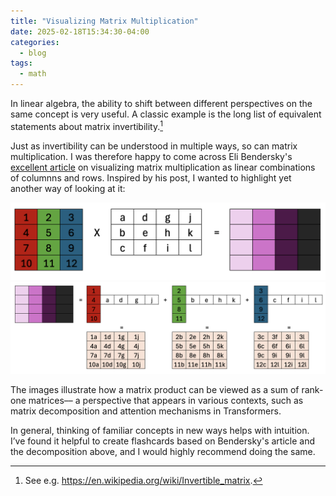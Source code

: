 ```yaml
---
title: "Visualizing Matrix Multiplication"
date: 2025-02-18T15:34:30-04:00
categories:
  - blog
tags:
  - math
---
```

In linear algebra, the ability to shift between different perspectives on the same concept is very useful. A classic example is the long list of equivalent statements about matrix invertibility.[^1] 

Just as invertibility can be understood in multiple ways, so can matrix multiplication. I was therefore happy to come across Eli Bendersky's [excellent article](https://eli.thegreenplace.net/2015/visualizing-matrix-multiplication-as-a-linear-combination/) on visualizing matrix multiplication as linear combinations of columnns and rows. Inspired by his post, I wanted to highlight yet another way of looking at it:

![Matrix Multiplication - Perspective 1](/assets/images/matmul1.png)
![Matrix Multiplication - Perspective 2](/assets/images/matmul2.png)

The images illustrate how a matrix product can be viewed as a sum of rank-one matrices–– a perspective that appears in various contexts, such as matrix decomposition and attention mechanisms in Transformers. 

In general, thinking of familiar concepts in new ways helps with intuition. I’ve found it helpful to create flashcards based on Bendersky's article and the decomposition above, and I would highly recommend doing the same.


[^1]: See e.g. https://en.wikipedia.org/wiki/Invertible_matrix.

